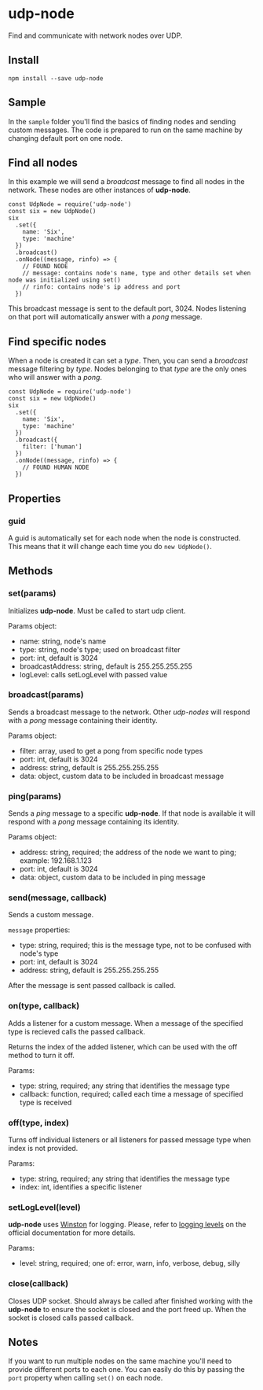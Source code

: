 # udp-node

Find and communicate with network nodes over UDP.

## Install

`npm install --save udp-node`

## Sample

In the `sample` folder you'll find the basics of finding nodes and sending custom messages.
The code is prepared to run on the same machine by changing default port on one node.

## Find all nodes

In this example we will send a *broadcast* message to find all nodes in the network.
These nodes are other instances of **udp-node**.

```
const UdpNode = require('udp-node')
const six = new UdpNode()
six
  .set({
    name: 'Six',
    type: 'machine'
  })
  .broadcast()
  .onNode((message, rinfo) => {
    // FOUND NODE
    // message: contains node's name, type and other details set when node was initialized using set()
    // rinfo: contains node's ip address and port
  })
```

This broadcast message is sent to the default port, 3024.
Nodes listening on that port will automatically answer with a *pong* message.

## Find specific nodes

When a node is created it can set a _type_.
Then, you can send a *broadcast* message filtering by _type_.
Nodes belonging to that _type_ are the only ones who will answer with a *pong*.

```
const UdpNode = require('udp-node')
const six = new UdpNode()
six
  .set({
    name: 'Six',
    type: 'machine'
  })
  .broadcast({
    filter: ['human']
  })
  .onNode((message, rinfo) => {
    // FOUND HUMAN NODE
  })
```

## Properties

### guid

A guid is automatically set for each node when the node is constructed.
This means that it will change each time you do `new UdpNode()`.


## Methods

### set(params)

Initializes **udp-node**.
Must be called to start udp client.

Params object:
- name: string, node's name
- type: string, node's type; used on broadcast filter
- port: int, default is 3024
- broadcastAddress: string, default is 255.255.255.255
- logLevel: calls setLogLevel with passed value

### broadcast(params)

Sends a broadcast message to the network.
Other *udp-nodes* will respond with a *pong* message containing their identity.

Params object:
- filter: array, used to get a pong from specific node types
- port: int, default is 3024
- address: string, default is 255.255.255.255
- data: object, custom data to be included in broadcast message

### ping(params)

Sends a *ping* message to a specific **udp-node**.
If that node is available it will respond with a *pong* message containing its identity.

Params object:
- address: string, required; the address of the node we want to ping; example: 192.168.1.123
- port: int, default is 3024
- data: object, custom data to be included in ping message

### send(message, callback)

Sends a custom message.

`message` properties:
- type: string, required; this is the message type, not to be confused with node's type
- port: int, default is 3024
- address: string, default is 255.255.255.255

After the message is sent passed callback is called.

### on(type, callback)

Adds a listener for a custom message.
When a message of the specified type is recieved calls the passed callback.

Returns the index of the added listener, which can be used with the off method to turn it off.

Params:
- type: string, required; any string that identifies the message type
- callback: function, required; called each time a message of specified type is received

### off(type, index)

Turns off individual listeners or all listeners for passed message type when index is not provided.

Params:
- type: string, required; any string that identifies the message type
- index: int, identifies a specific listener

### setLogLevel(level)

**udp-node** uses [Winston](https://github.com/winstonjs/winston) for logging.
Please, refer to [logging levels](https://github.com/winstonjs/winston#logging-levels) on the official documentation for more details.

Params:
- level: string, required; one of: error, warn, info, verbose, debug, silly

### close(callback)

Closes UDP socket.
Should always be called after finished working with the **udp-node** to ensure the socket is closed and the port freed up.
When the socket is closed calls passed callback.

## Notes

If you want to run multiple nodes on the same machine you'll need to provide different ports to each one.
You can easily do this by passing the `port` property when calling `set()` on each node.
